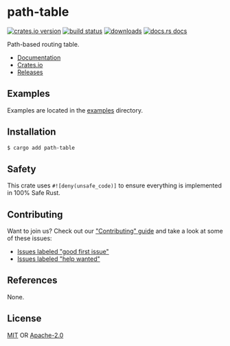 # path-table
[![crates.io version][1]][2] [![build status][3]][4]
[![downloads][5]][6] [![docs.rs docs][7]][8]

Path-based routing table.

- [Documentation][8]
- [Crates.io][2]
- [Releases][releases]

## Examples

Examples are located in the [examples](examples) directory.

## Installation
```sh
$ cargo add path-table
```

## Safety
This crate uses ``#![deny(unsafe_code)]`` to ensure everything is implemented in
100% Safe Rust.

## Contributing
Want to join us? Check out our ["Contributing" guide][contributing] and take a
look at some of these issues:

- [Issues labeled "good first issue"][good-first-issue]
- [Issues labeled "help wanted"][help-wanted]

## References
None.

## License
[MIT](./LICENSE-MIT) OR [Apache-2.0](./LICENSE-APACHE)

[1]: https://img.shields.io/crates/v/path-table.svg?style=flat-square
[2]: https://crates.io/crates/path-table
[3]: https://img.shields.io/travis/rustasync/path-table/master.svg?style=flat-square
[4]: https://travis-ci.org/rustasync/path-table
[5]: https://img.shields.io/crates/d/path-table.svg?style=flat-square
[6]: https://crates.io/crates/path-table
[7]: https://img.shields.io/badge/docs-latest-blue.svg?style=flat-square
[8]: https://docs.rs/path-table

[releases]: https://github.com/rustasync/path-table/releases
[contributing]: https://github.com/rustasync/path-table/blob/master/.github/CONTRIBUTING.md
[good-first-issue]: https://github.com/rustasync/path-table/labels/good%20first%20issue
[help-wanted]: https://github.com/rustasync/path-table/labels/help%20wanted
